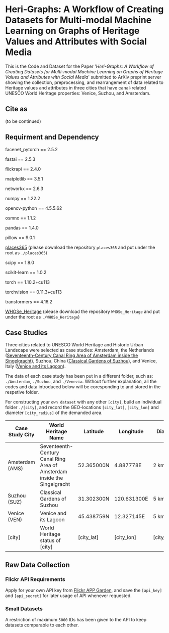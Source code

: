 # Heri-Graphs: A Workflow of Creating Datasets for Multi-modal Machine Learning on Graphs of Heritage Values and Attributes with Social Media

This is the Code and Dataset for the Paper '*Heri-Graphs: A Workflow of Creating Datasets for Multi-modal Machine Learning on Graphs of Heritage Values and Attributes with Social Media*' submitted to ArXiv preprint server showing the collection, preprocessing, and rearrangement of data related to Heritage values and attributes in three cities that have canal-related UNESCO World Heritage properties: Venice, Suzhou, and Amsterdam.

## Cite as

(to be continued)

## Requirment and Dependency
facenet_pytorch == 2.5.2

fastai == 2.5.3

flickrapi == 2.4.0

matplotlib == 3.5.1

networkx == 2.6.3

numpy == 1.22.2

opencv-python == 4.5.5.62

osmnx == 1.1.2

pandas == 1.4.0

pillow == 9.0.1

[places365](https://github.com/CSAILVision/places365) (please download the repository ```places365``` and put under the root as ```./places365```)

scipy == 1.8.0

scikit-learn == 1.0.2

torch == 1.10.2+cu113

torchvision == 0.11.3+cu113

transformers == 4.16.2

[WHOSe_Heritage](https://github.com/zzbn12345/WHOSe_Heritage) (please download the repository ```WHOSe_Heritage``` and put under the root as ```./WHOSe_Heritage```)

## Case Studies
Three cities related to UNESCO World Heritage and Historic Urban Landscape were selected as case studies: Amsterdam, the Netherlands ([Seventeenth-Century Canal Ring Area of Amsterdam inside the Singelgracht](https://whc.unesco.org/en/list/1349/)), Suzhou, China ([Classical Gardens of Suzhou](http://whc.unesco.org/en/list/813)), and Venice, Italy ([Venice and its Lagoon](https://whc.unesco.org/en/list/394)).

The data of each case study has been put in a different folder, such as: ```./Amsterdam```, ```./Suzhou```, and ```./Venezia```.
Without further explanation, all the codes and data introduced below will be coresponding to and stored in the respetive folder.

For constructing your ```own dataset``` with any other ```[city]```, build an individual folder ```./[city]```, and record the GEO-locations ```[city_lat]```, ```[city_lon]``` and diameter ```[city_radius]``` of the demanded area.

| Case Study City | World Heritage Name | Latitude | Longitude | Diameter |
| ------------- | ------------- | ------------- | ------------- | ------------- |
| Amsterdam (AMS) | Seventeenth-Century Canal Ring Area of Amsterdam inside the Singelgracht | 52.365000N | 4.887778E | 2 km
| Suzhou (SUZ) | Classical Gardens of Suzhou | 31.302300N | 120.631300E | 5 km
| Venice (VEN) | Venice and its Lagoon | 45.438759N | 12.327145E | 5 km
| [city] | World Heritage status of [city] | [city_lat] | [city_lon] | [city_radius]

## Raw Data Collection
### Flickr API Requirements
Apply for your own API key from [Flickr APP Garden](https://www.flickr.com/services/apps/create/), and save the ```[api_key]``` and ```[api_secret]``` for later usage of API whenever requested.

### Small Datasets
A restriction of maximum ```5000``` IDs has been given to the API to keep datasets comparable to each other.